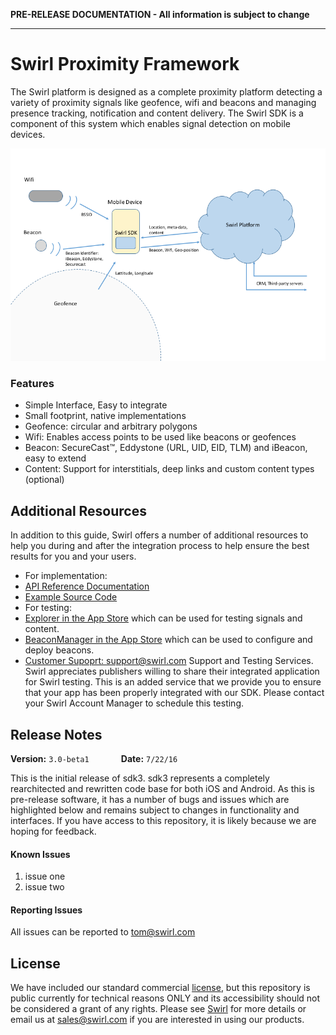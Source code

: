 **PRE-RELEASE DOCUMENTATION - All information is subject to change**

---

# Swirl Proximity Framework
The Swirl platform is designed as a complete proximity platform detecting a variety of proximity signals like geofence, wifi and beacons and managing presence tracking, notification and content delivery.  The Swirl SDK is a component of this system which enables signal detection on mobile devices.

![](./docs/images/sdk3-overview.png)

### Features
* Simple Interface, Easy to integrate
* Small footprint, native implementations
* Geofence: circular and arbitrary polygons
* Wifi: Enables access points to be used like beacons or geofences
* Beacon: SecureCast™, Eddystone (URL, UID, EID, TLM) and iBeacon, easy to extend
* Content: Support for interstitials, deep links and custom content types (optional)

## Additional Resources
In addition to this guide, Swirl offers a number of additional resources to help you during and after the integration process to help ensure the best results for you and your users.
* For implementation:
 * [API Reference Documentation](https://SwirlNetworks.github.io/swirl-sdk-ios/index.html)
 * [Example Source Code](./examples/)
* For testing:
 * [Explorer in the App Store](https://itunes.apple.com/us/app/swirl-in-store-explorer/id781067361?mt=8) which can be used for testing signals and content.
 * [BeaconManager in the App Store](https://itunes.apple.com/us/app/swirl-beacon-manager/id855322103?mt=8) which can be used to configure and deploy beacons.
 * [Customer Supoprt: support@swirl.com](mailto:support@swirl.com) Support and Testing Services. Swirl appreciates publishers willing to share their integrated application for Swirl testing. This is an added service that we provide you to ensure that your app has been properly integrated with our SDK. Please contact your Swirl Account Manager to schedule this testing.

## Release Notes
**Version:** `3.0-beta1` &nbsp;&nbsp;&nbsp;&nbsp;&nbsp;&nbsp;&nbsp;&nbsp;&nbsp;&nbsp;&nbsp;&nbsp;**Date:** `7/22/16`
<p>
This is the initial release of sdk3. sdk3 represents a completely rearchitected and rewritten code base for both iOS and Android.  As this is pre-release software, it has a number of bugs and issues which are highlighted below and remains subject to changes in functionality and interfaces.  If you have access to this repository, it is likely because we are hoping for feedback.

#### Known Issues
 1. issue one
 2. issue two

#### Reporting Issues
All issues can be reported to [tom@swirl.com](mailto:tom@swirl.com)

## License
We have included our standard commercial [license](LICENSE.md), but this repository is public currently for technical reasons ONLY and its accessibility should not be considered a grant of any rights.  Please see [Swirl](https://www.swirl.com) for more details or email us at [sales@swirl.com](mailto:sales@swirl.com) if you are interested in using our products.

